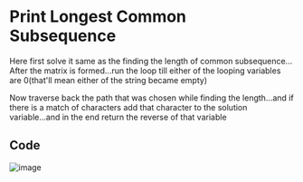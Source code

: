 # Print Longest Common Subsequence

Here first solve it same as the finding the length of common subsequence...
After the matrix is formed...run the loop till either of the looping variables are 0(that'll mean either of the string became empty)

Now traverse back the path that was chosen while finding the length...and if there is a match of characters add that character to the solution variable...and in the end return the reverse of that variable

## Code

![image](https://user-images.githubusercontent.com/44740658/113662809-7543ca00-96c6-11eb-85a9-5e3189400b7d.png)
